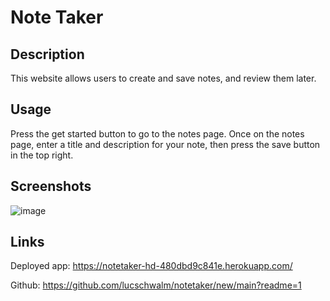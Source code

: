 # Note Taker
## Description
This website allows users to create and save notes, and review them later.

## Usage
Press the get started button to go to the notes page. Once on the notes page, enter a title and description for your note, then press the save button in the top right. 

## Screenshots
![image](https://github.com/lucschwalm/notetaker/assets/130501111/e2dcce03-d1f6-4a08-98f7-ebd7ffb23f1d)

## Links
Deployed app: https://notetaker-hd-480dbd9c841e.herokuapp.com/

Github: https://github.com/lucschwalm/notetaker/new/main?readme=1
